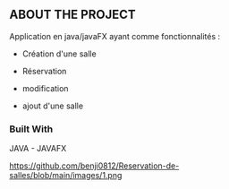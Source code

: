 <a name="Reservation-de-salles"></a>

## ABOUT THE PROJECT
Application en java/javaFX ayant comme fonctionnalités :
- Création d'une salle
* Réservation
+ modification
* ajout d'une salle

### Built With
JAVA - JAVAFX


https://github.com/benji0812/Reservation-de-salles/blob/main/images/1.png

